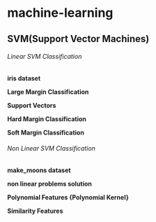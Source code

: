 # machine-learning

## SVM(Support Vector Machines)

###### Linear SVM Classification

**iris dataset**

**Large Margin Classification**

**Support Vectors**

**Hard Margin Classification**

**Soft Margin Classification**

###### Non Linear SVM Classification

**make_moons dataset**

**non linear problems solution**

**Polynomial Features {Polynomial Kernel}**

**Similarity Features**
